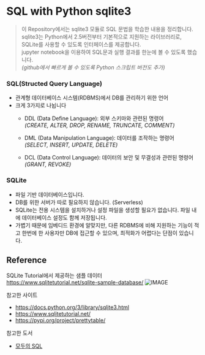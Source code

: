 # SQL with Python sqlite3
> 이 Repository에서는 sqlite3 모듈로 SQL 문법을 학습한 내용을 정리합니다.  
sqlite3는 Python에서 2.5버전부터 기본적으로 지원하는 라이브러리로, SQLite를 사용할 수 있도록 인터페이스를 제공합니다.  
jupyter notebook을 이용하여 SQL문과 실행 결과를 한눈에 볼 수 있도록 했습니다.  
_(github에서 빠르게 볼 수 있도록 Python 스크립트 버전도 추가)_

### SQL(Structed Query Language)
* 관계형 데이터베이스 시스템(RDBMS)에서 DB를 관리하기 위한 언어
* 크게 3가지로 나뉩니다
    * DDL (Data Define Language): 외부 스키마와 관련된 명령어  
    _(CREATE, ALTER, DROP, RENAME, TRUNCATE, COMMENT)_  

    * DML (Data Manipulation Language): 데이터를 조작하는 명령어  
    _(SELECT, INSERT, UPDATE, DELETE)_  

    * DCL (Data Control Language): 데이터의 보안 및 무결성과 관련된 명령어  
    _(GRANT, REVOKE)_



### SQLite
* 파일 기반 데이터베이스입니다.
* DB를 위한 서버가 따로 필요하지 않습니다. (Serverless)
* SQLite는 전용 시스템을 설치하거나 설정 파일을 생성할 필요가 없습니다. 파일 내에 데이터베이스 설정도 함께 저장됩니다.
* 가볍기 때문에 임베디드 환경에 알맞지만, 다른 RDBMS에 비해 지원하는 기능이 적고 한번에 한 사용자만 DB에 접근할 수 있으며, 최적화가 어렵다는 단점이 있습니다.



## Reference

SQLite Tutorial에서 제공하는 샘플 데이터  
https://www.sqlitetutorial.net/sqlite-sample-database/
![IMAGE](https://www.sqlitetutorial.net/wp-content/uploads/2015/11/sqlite-sample-database-color.jpg)




참고한 사이트
* https://docs.python.org/3/library/sqlite3.html
* https://www.sqlitetutorial.net/
* https://pypi.org/project/prettytable/

참고한 도서
* [모두의 SQL](https://thebook.io/006977/)

